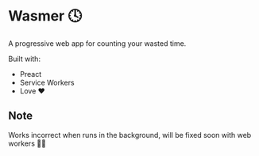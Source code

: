 # Wasmer 🕓

A progressive web app for counting your wasted time.

Built with:

- Preact
- Service Workers
- Love ❤️

## Note

Works incorrect when runs in the background, will be fixed soon with web workers 👨‍🔧
